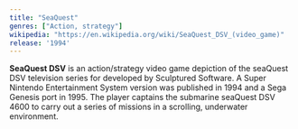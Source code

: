 ```yaml
---
title: "SeaQuest"
genres: ["Action, strategy"]
wikipedia: "https://en.wikipedia.org/wiki/SeaQuest_DSV_(video_game)"
release: '1994'
---
```

**SeaQuest DSV** is an action/strategy video game depiction of the seaQuest DSV television series for developed by Sculptured Software. A Super Nintendo Entertainment System version was published in 1994 and a Sega Genesis port in 1995. The player captains the submarine seaQuest DSV 4600 to carry out a series of missions in a scrolling, underwater environment.
